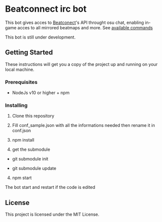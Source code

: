 # Beatconnect irc bot

This bot gives acces to [Beatconect](https://beatconnect.io)'s API throught osu chat, enabling in-game acces to all mirrored beatmaps and more. See [available commands](./doc/commands.md)

This bot is still under development.

## Getting Started

These instructions will get you a copy of the project up and running on your local machine.

### Prerequisites

* NodeJs v10 or higher + npm

### Installing

1. Clone this repository

2. Fill conf_sample.json with all the informations needed then rename it in conf.json

3. npm install

4. get the submodule

* git submodule init

* git submodule update

4. npm start

The bot start and restart if the code is edited

## License

This project is licensed under the MIT License.
